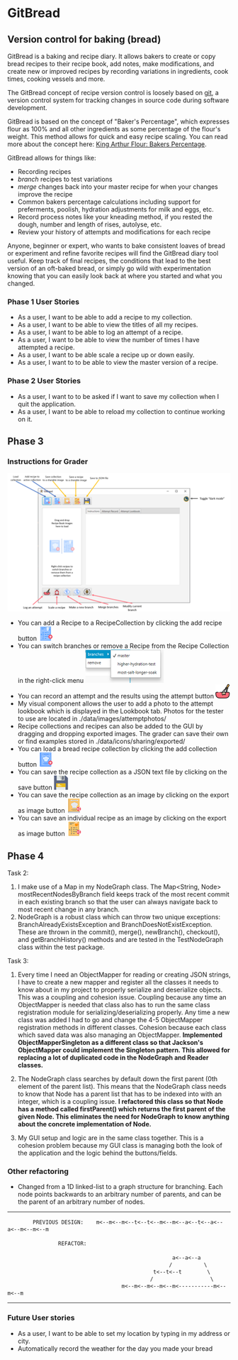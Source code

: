 # GitBread

## Version control for baking (bread)

GitBread is a baking and recipe diary. It allows bakers to create or copy bread recipes 
to their recipe book, add notes, make modifications, and create new or improved recipes 
by recording variations in ingredients, cook times, cooking vessels and more. 

The GitBread concept of recipe version control is loosely based on [git](https://git-scm.com/),
a version control system for tracking changes in source code during software development.

GitBread is based on the concept of "Baker's Percentage", which expresses flour as 100% and all 
other ingredients as some percentage of the flour's weight. This method allows for quick and easy recipe scaling. 
You can read more about the concept here: [King Arthur Flour: Bakers Percentage](https://www.kingarthurflour.com/pro/reference/bakers-percentage).

GitBread allows for things like:
- Recording recipes
- *branch* recipes to test variations
- *merge* changes back into your master recipe for when your changes improve the recipe
- Common bakers percentage calculations including support for preferments, poolish, hydration adjustments for milk and eggs, etc. 
- Record process notes like your kneading method, if you rested the dough, number and length of rises, autolyse, etc.
- Review your history of attempts and modifications for each recipe

 Anyone, beginner or expert, who wants to bake consistent loaves of bread or experiment and refine favorite recipes 
 will find the GitBread diary tool useful. Keep track of final recipes, the conditions that lead to the best version
 of an oft-baked bread, or simply go wild with experimentation knowing that you can easily look back at where you
 started and what you changed.
 

### Phase 1 User Stories

- As a user, I want to be able to add a recipe to my collection.
- As a user, I want to be able to view the titles of all my recipes.
- As a user, I want to be able to log an attempt of a recipe.
- As a user, I want to be able to view the number of times I have attempted a recipe.
- As a user, I want to be able scale a recipe up or down easily.
- As a user, I want to to be able to view the master version of a recipe.

### Phase 2 User Stories
- As a user, I want to to be asked if I want to save my collection when I quit the application.
- As a user, I want to be able to reload my collection to continue working on it. 

## Phase 3
### Instructions for Grader
![image](./data/instructions/LabeledScreenshot.PNG)
- You can add a Recipe to a RecipeCollection by clicking the add recipe button ![image](data/icons/buttons/addrecipe32.png)
- You can switch branches or remove a Recipe from the Recipe Collection in the right-click menu ![image](data/instructions/contextMenu.png)
- You can record an attempt and the results using the attempt button ![image](data/icons/buttons/mixingbyfreepik.png)
- My visual component allows the user to add a photo to the attempt lookbook which is displayed in the Lookbook tab. Photos for the tester to use are located in ./data/images/attemptphotos/
- Recipe collections and recipes can also be added to the GUI by dragging and dropping exported images. The grader can save their own or find examples stored in ./data/icons/sharing/exported/ 
- You can load a bread recipe collection by clicking the add collection button ![image](data/icons/buttons/recipecollection32.png)
- You can save the recipe collection as a JSON text file by clicking on the save button ![image](data/icons/buttons/savebysmashicons.png)
- You can save the recipe collection as an image by clicking on the export as image button ![image](data/icons/buttons/exportrecipecollectionshare32.png)
- You can save an individual recipe as an image by clicking on the export as image button ![image](data/icons/buttons/exportrecipe32.png)

## Phase 4
Task 2:
1. I make use of a Map in my NodeGraph class. The Map<String, Node> mostRecentNodesByBranch field keeps track of the 
most recent commit in each existing branch so that the user can always navigate back to most recent change in any
branch.
2. NodeGraph is a robust class which can throw two unique exceptions: BranchAlreadyExistsException and BranchDoesNotExistException.
These are thrown in the commit(), merge(), newBranch(), checkout(), and getBranchHistory() methods and are tested in the
 TestNodeGraph class within the test package.

Task 3: 
1.  Every time I need an ObjectMapper for reading or creating JSON strings, I have to create a new mapper and register all 
the classes it needs to know about in my project to properly serialize and deserialize objects. This was a coupling and
 cohesion issue. Coupling because any time an ObjectMapper is needed that class also has to run the same class registration
 module for serializing/deserializing properly. Any time a new class was added I had to go and change the 4-5 ObjectMapper
 registration methods in different classes. Cohesion because each class which saved data was also managing an ObjectMapper. **Implemented ObjectMapperSingleton as a different class so 
that Jackson's ObjectMapper could implement the Singleton pattern. This allowed for replacing a lot of duplicated code in the 
NodeGraph and Reader classes.**

2. The NodeGraph class searches by default down the first parent (0th element of the parent list). This means that the 
NodeGraph class needs to know that Node has a parent list that has to be indexed into with an integer, which is a coupling issue.
**I refactored this class so that Node has a method called firstParent() which returns the first parent of the given Node.
This eliminates the need for NodeGraph to know anything about the concrete implementation of Node.**

3. My GUI setup and logic are in the same class together. This is a cohesion problem because my GUI class is managing 
both the look of the application and the logic behind the buttons/fields.

### Other refactoring
- Changed from a 1D linked-list to a graph structure for branching. Each node points backwards to an arbitrary number of
 parents, and can be the parent of an arbitrary number of nodes.
---
    		PREVIOUS DESIGN:    m<--m<--m<--t<--t<--m<--m<--a<--t<--a<--a<--m<--m<--m
    
                    REFACTOR:
                    
                                                        a<--a<--a
                                                       /          \
                                                  t<--t<--t        \
                                                 /                  \  
                                        m<--m<--m<--m<--m<-----------m<--m<--m
---

### Future User stories
- As a user, I want to be able to set my location by typing in my address or city.
- Automatically record the weather for the day you made your bread


